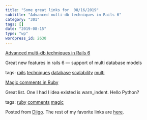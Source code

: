 ```yaml
---
title: "Some great links for  08/16/2019"
subtitle: "Advanced multi-db techniques in Rails 6"
category: "301"
tags: []
date: "2019-08-15"
type: "wp"
wordpress_id: 2630
---
```

[Advanced multi-db techniques in Rails 6](https://prathamesh.tech/2019/08/13/rails-6-multi-database-part-two/) 

Great new features in rails 6 — support of multi database models

 tags: [rails](https://www.diigo.com/user/pitosalas/rails) [techniques](https://www.diigo.com/user/pitosalas/techniques) [database](https://www.diigo.com/user/pitosalas/database) [scalability](https://www.diigo.com/user/pitosalas/scalability) [multi](https://www.diigo.com/user/pitosalas/multi)

 [Magic comments in Ruby](https://medium.com/@farsi_mehdi/magic-comments-in-ruby-81d45ff92e34) 

Great list. One I had I idea existed is warn_indent. Hello Python?

 tags: [ruby](https://www.diigo.com/user/pitosalas/ruby) [comments](https://www.diigo.com/user/pitosalas/comments) [magic](https://www.diigo.com/user/pitosalas/magic)

Posted from [Diigo](https://www.diigo.com). The rest of my favorite links are [here](https://www.diigo.com/user/pitosalas).
